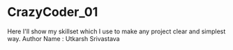 # CrazyCoder_01
Here I'll show my skillset which I use to make any project clear and simplest way. 
Author Name : Utkarsh Srivastava 
